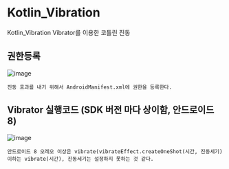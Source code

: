 # Kotlin_Vibration
Kotlin_Vibration Vibrator를 이용한 코틀린 진동 

## 권한등록
![image](https://github.com/mr-won/Kotlin_Vibration/assets/58906858/416f4c36-802c-4419-b79d-625d4fcc4d75)
```
진동 효과를 내기 위해서 AndroidManifest.xml에 권한을 등록한다.
```
## Vibrator 실행코드 (SDK 버전 마다 상이함, 안드로이드 8)
![image](https://github.com/mr-won/Kotlin_Vibration/assets/58906858/50c34b69-fbb9-4478-a0d9-4952000a504f)
```
안드로이드 8 오레오 이상은 vibrate(vibrateEffect.createOneShot(시간, 진동세기)
이하는 vibrate(시간), 진동세기는 설정하지 못하는 것 같다.
```
